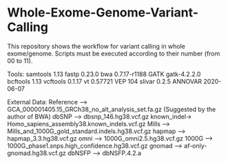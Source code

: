 # Whole-Exome-Genome-Variant-Calling
This repository shows the workflow for variant calling in whole exome/genome. Scripts must be executed according to their number (from 00 to 11). 

Tools:
samtools 1.13 
fastp 0.23.0
bwa 0.7.17-r1188
GATK gatk-4.2.2.0
bcftools 1.13
vcftools 0.1.17
vt 0.57721
VEP 104
slivar 0.2.5
ANNOVAR 2020-06-07

External Data:
Reference --> GCA_000001405.15_GRCh38_no_alt_analysis_set.fa.gz (Suggested by the author of BWA)
dbSNP     --> dbsnp_146.hg38.vcf.gz
known_indel-> Homo_sapiens_assembly38.known_indels.vcf.gz
Mills     --> Mills_and_1000G_gold_standard.indels.hg38.vcf.gz
hapmap    --> hapmap_3.3.hg38.vcf.gz
omni      --> 1000G_omni2.5.hg38.vcf.gz
1000G     --> 1000G_phase1.snps.high_confidence.hg38.vcf.gz
gnomad    --> af-only-gnomad.hg38.vcf.gz
dbNSFP    --> dbNSFP.4.2.a
